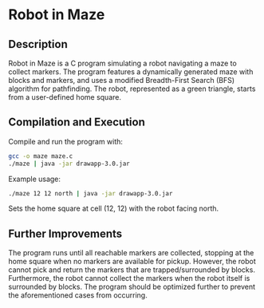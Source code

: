 # Robot in Maze

## Description
Robot in Maze is a C program simulating a robot navigating a maze to collect markers. The program features a dynamically generated maze with blocks and markers, and uses a modified Breadth-First Search (BFS) algorithm for pathfinding. The robot, represented as a green triangle, starts from a user-defined home square.

## Compilation and Execution
Compile and run the program with:

```bash
gcc -o maze maze.c
./maze | java -jar drawapp-3.0.jar
```
Example usage:
```bash
./maze 12 12 north | java -jar drawapp-3.0.jar
```
Sets the home square at cell (12, 12) with the robot facing north.

## Further Improvements
The program runs until all reachable markers are collected, stopping at the home square when no markers are available for pickup. However, the robot cannot pick and return the markers that are trapped/surrounded by blocks. Furthermore, the robot cannot collect the markers when the robot itself is surrounded by blocks. The program should be optimized further to prevent the aforementioned cases from occurring.